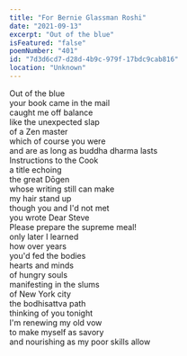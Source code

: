 ```yaml
---
title: "For Bernie Glassman Roshi"
date: "2021-09-13"
excerpt: "Out of the blue"
isFeatured: "false"
poemNumber: "401"
id: "7d3d6cd7-d28d-4b9c-979f-17bdc9cab816"
location: "Unknown"
---
```


Out of the blue  
your book came in the mail  
caught me off balance  
like the unexpected slap  
of a Zen master  
which of course you were  
and are as long as buddha dharma lasts  
Instructions to the Cook  
a title echoing  
the great Dōgen  
whose writing still can make  
my hair stand up  
though you and I'd not met  
you wrote Dear Steve  
Please prepare the supreme meal!  
only later I learned  
how over years  
you'd fed the bodies  
hearts and minds  
of hungry souls  
manifesting in the slums  
of New York city  
the bodhisattva path  
thinking of you tonight  
I'm renewing my old vow  
to make myself as savory  
and nourishing as my poor skills allow
